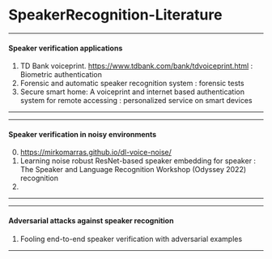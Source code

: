 # SpeakerRecognition-Literature

****
#### Speaker verification applications
1. TD Bank voiceprint. https://www.tdbank.com/bank/tdvoiceprint.html : Biometric authentication
2. Forensic and automatic speaker recognition system : forensic tests
3. Secure smart home: A voiceprint and internet based authentication system for remote accessing : personalized service on smart devices
****
****
#### Speaker verification in noisy environments
0. https://mirkomarras.github.io/dl-voice-noise/
1. Learning noise robust ResNet-based speaker embedding for speaker : The Speaker and Language Recognition Workshop (Odyssey 2022)
recognition
2. 
****

****
#### Adversarial attacks against speaker recognition
1. Fooling end-to-end speaker verification with adversarial examples
****
